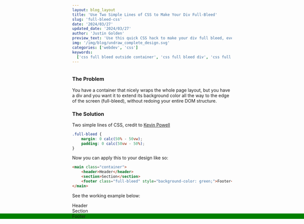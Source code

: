 ```yaml
---
layout: blog_layout
title: 'Use Two Simple Lines of CSS to Make Your Div Full-Bleed'
slug: 'full-bleed-css'
date: '2024/03/27'
updated_date: '2024/03/27'
author: 'Justin Golden'
preview_text: 'Use this quick CSS hack to make your div full bleed, even if it is inside a container and you want the background-color to extend out'
img: '/img/blog/undraw_complete_design.svg'
categories: ['webdev', 'css']
keywords:
  ['css full bleed outside container', 'css full bleed div', 'css full bleed margin padding']
---
```


<img src="/img/blog/undraw_complete_design.svg" alt="" class="bg-white p-4">

### The Problem

You have a container that nicely wraps the whole page layout, but you have a div and you want it to extend its background color all the way to the edge of the screen (full-bleed), without redoing your entire DOM structure.

### The Solution

Two simple lines of CSS, credit to [Kevin Powell](https://www.youtube.com/@KevinPowell)

```css
.full-bleed {
	margin: 0 calc(50% - 50vw);
	padding: 0 calc(50vw - 50%);
}
```

Now you can apply this to your design like so:

```html
<main class="container">
	<header>Header</header>
	<section>Section</section>
	<footer class="full-bleed" style="background-color: green;">Footer</footer>
</main>
```

See the working example below:

<div class="container">
	<div>Header</div>
	<div>Section</div>
	<div class="full-bleed" style="background-color: green;">Footer</div>
</div>

<style>
  .full-bleed {
    margin: 0 calc(50% - 50vw);
    padding: 0 calc(50vw - 50%);
  }
</style>
